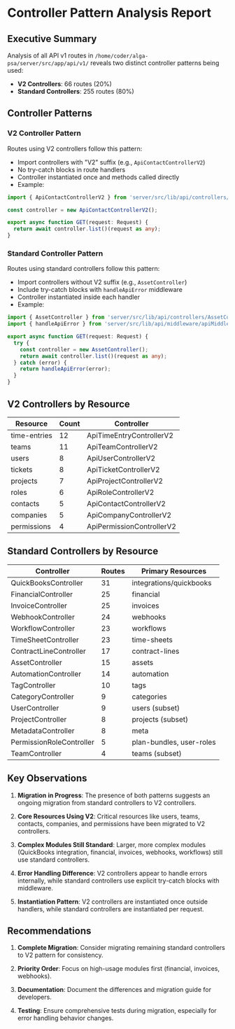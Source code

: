 # Controller Pattern Analysis Report

## Executive Summary

Analysis of all API v1 routes in `/home/coder/alga-psa/server/src/app/api/v1/` reveals two distinct controller patterns being used:

- **V2 Controllers**: 66 routes (20%)
- **Standard Controllers**: 255 routes (80%)

## Controller Patterns

### V2 Controller Pattern
Routes using V2 controllers follow this pattern:
- Import controllers with "V2" suffix (e.g., `ApiContactControllerV2`)
- No try-catch blocks in route handlers
- Controller instantiated once and methods called directly
- Example:
```typescript
import { ApiContactControllerV2 } from 'server/src/lib/api/controllers/ApiContactControllerV2';

const controller = new ApiContactControllerV2();

export async function GET(request: Request) {
  return await controller.list()(request as any);
}
```

### Standard Controller Pattern
Routes using standard controllers follow this pattern:
- Import controllers without V2 suffix (e.g., `AssetController`)
- Include try-catch blocks with `handleApiError` middleware
- Controller instantiated inside each handler
- Example:
```typescript
import { AssetController } from 'server/src/lib/api/controllers/AssetController';
import { handleApiError } from 'server/src/lib/api/middleware/apiMiddleware';

export async function GET(request: Request) {
  try {
    const controller = new AssetController();
    return await controller.list()(request as any);
  } catch (error) {
    return handleApiError(error);
  }
}
```

## V2 Controllers by Resource

| Resource | Count | Controller |
|----------|-------|------------|
| time-entries | 12 | ApiTimeEntryControllerV2 |
| teams | 11 | ApiTeamControllerV2 |
| users | 8 | ApiUserControllerV2 |
| tickets | 8 | ApiTicketControllerV2 |
| projects | 7 | ApiProjectControllerV2 |
| roles | 6 | ApiRoleControllerV2 |
| contacts | 5 | ApiContactControllerV2 |
| companies | 5 | ApiCompanyControllerV2 |
| permissions | 4 | ApiPermissionControllerV2 |

## Standard Controllers by Resource

| Controller | Routes | Primary Resources |
|------------|--------|-------------------|
| QuickBooksController | 31 | integrations/quickbooks |
| FinancialController | 25 | financial |
| InvoiceController | 25 | invoices |
| WebhookController | 24 | webhooks |
| WorkflowController | 23 | workflows |
| TimeSheetController | 23 | time-sheets |
| ContractLineController | 17 | contract-lines |
| AssetController | 15 | assets |
| AutomationController | 14 | automation |
| TagController | 10 | tags |
| CategoryController | 9 | categories |
| UserController | 9 | users (subset) |
| ProjectController | 8 | projects (subset) |
| MetadataController | 8 | meta |
| PermissionRoleController | 5 | plan-bundles, user-roles |
| TeamController | 4 | teams (subset) |

## Key Observations

1. **Migration in Progress**: The presence of both patterns suggests an ongoing migration from standard controllers to V2 controllers.

2. **Core Resources Using V2**: Critical resources like users, teams, contacts, companies, and permissions have been migrated to V2 controllers.

3. **Complex Modules Still Standard**: Larger, more complex modules (QuickBooks integration, financial, invoices, webhooks, workflows) still use standard controllers.

4. **Error Handling Difference**: V2 controllers appear to handle errors internally, while standard controllers use explicit try-catch blocks with middleware.

5. **Instantiation Pattern**: V2 controllers are instantiated once outside handlers, while standard controllers are instantiated per request.

## Recommendations

1. **Complete Migration**: Consider migrating remaining standard controllers to V2 pattern for consistency.

2. **Priority Order**: Focus on high-usage modules first (financial, invoices, webhooks).

3. **Documentation**: Document the differences and migration guide for developers.

4. **Testing**: Ensure comprehensive tests during migration, especially for error handling behavior changes.